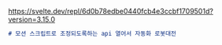 https://svelte.dev/repl/6d0b78edbe0440fcb4e3ccbf1709501d?version=3.15.0

```md
# 모션 스크립트로 조정되도록하는 api 열어서 자동화 로봇대전
```
